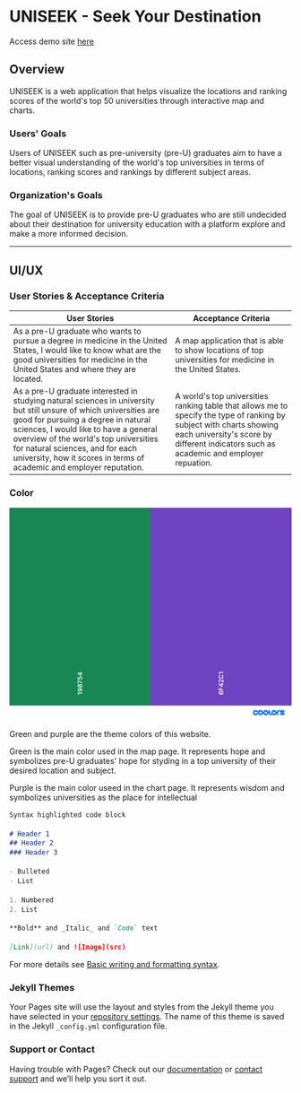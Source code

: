 # UNISEEK - Seek Your Destination

Access demo site [here](https://josezhz.github.io/project-1/)

## Overview

UNISEEK is a web application that helps visualize the locations and ranking scores of the world's top 50 universities through interactive map and charts.

### Users' Goals

Users of UNISEEK such as pre-university (pre-U) graduates aim to have a better visual understanding of the world's top universities in terms of locations, ranking scores and rankings by different subject areas.

### Organization's Goals

The goal of UNISEEK is to provide pre-U graduates who are still undecided about their destination for university education with a platform explore and make a more informed decision.

---

## UI/UX

### User Stories & Acceptance Criteria

User Stories | Acceptance Criteria
--- | ---
As a pre-U graduate who wants to pursue a degree in medicine in the United States, I would like to know what are the good universities for medicine in the United States and where they are located. | A map application that is able to show locations of top universities for medicine in the United States.
As a pre-U graduate interested in studying natural sciences in university but still unsure of which universities are good for pursuing a degree in natural sciences, I would like to have a general overview of the world's top universities for natural sciences, and for each university, how it scores in terms of academic and employer reputation. | A world's top universities ranking table that allows me to specify the type of ranking by subject with charts showing each university's score by different indicators such as academic and employer repuation.

### Color

![Theme colors](images/theme_colors.png)

Green and purple are the theme colors of this website.

Green is the main color used in the map page. It represents hope and symbolizes pre-U graduates' hope for styding in a top university of their desired location and subject.

Purple is the main color useed in the chart page. It represents wisdom and symbolizes universities as the place for intellectual 



```markdown
Syntax highlighted code block

# Header 1
## Header 2
### Header 3

- Bulleted
- List

1. Numbered
2. List

**Bold** and _Italic_ and `Code` text

[Link](url) and ![Image](src)
```

For more details see [Basic writing and formatting syntax](https://docs.github.com/en/github/writing-on-github/getting-started-with-writing-and-formatting-on-github/basic-writing-and-formatting-syntax).

### Jekyll Themes

Your Pages site will use the layout and styles from the Jekyll theme you have selected in your [repository settings](https://github.com/josezhz/project-1/settings/pages). The name of this theme is saved in the Jekyll `_config.yml` configuration file.

### Support or Contact

Having trouble with Pages? Check out our [documentation](https://docs.github.com/categories/github-pages-basics/) or [contact support](https://support.github.com/contact) and we’ll help you sort it out.
